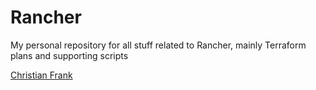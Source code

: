 # Rancher

My personal repository for all stuff related to Rancher, mainly Terraform plans and supporting scripts

[Christian Frank](http://www.chfrank.net/)
